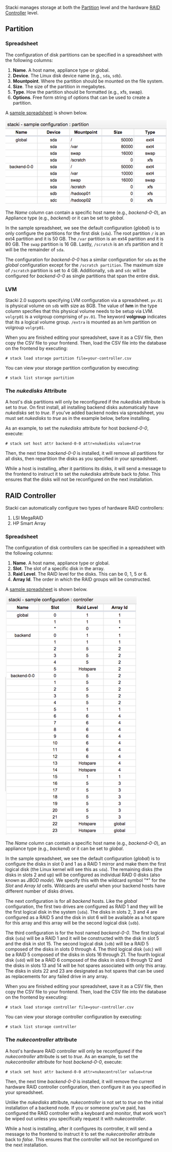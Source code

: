Stacki manages storage at both the [Partition](#partition) level and the hardware
[RAID Controller](#raid-controller) level.

## Partition

### Spreadsheet
 
The configuration of disk partitions can be specified in a
spreadsheet with the following columns:
  
1. **Name**. A host name, appliance type or global. 
1. **Device**. The Linux disk device name (e.g., ``sda``, ``sdb``). 
1. **Mountpoint**. Where the partition should be mounted on the file system. 
1. **Size**. The size of the partition in megabytes. 
1. **Type**. How the partition should be formatted (e.g., xfs, swap).
1. **Options**. Free form string of options that can be used to create a partition.
 
A 
[sample spreadsheet](https://docs.google.com/spreadsheets/d/1nukh3bwcgwhxXn1czhDawog_-srlXgCy7arh2m71-so/edit?usp=sharing) 
is shown below. 

![](images/sample-partition-configuration-csv.png) 
 
The _Name_ column can contain a specific host name (e.g., _backend-0-0_), an
Appliance type (e.g., _backend_) or it can be set to _global_.  
 
In the sample spreadsheet, we see the default configuration (_global_) is to
only configure the partitions for the first disk (``sda``).
The root partition ``/`` is an ext4 partition and it is 50 GB.
The ``/var`` partition is an ext4 partition and it is 80 GB.
The ``swap`` partition is 16 GB.
Lastly, ``/scratch`` is an xfs partition and it will be the remainder of ``sda``.
 
The configuration for _backend-0-0_ has a similar configuration for ``sda`` as the _global_ configuration except for the ``/scratch partition``. The maximum size of ``/scratch`` partition is set to 4 GB.
Additionally, ``sdb`` and ``sdc`` will be configured for _backend-0-0_ as single partitions that span the entire disk.

### LVM

Stacki 2.0 supports specifying LVM configuration via a spreadsheet. ``pv.01`` is physical volume on ``sdb`` with size as 8GB. The value of **lvm** in the type column specifies that this physical volume needs to be setup via LVM.
``volgrp01`` is a volgroup comprising of ``pv.01``. The keyword **volgroup** indicates that its a logical volume group. ``/extra`` is mounted as an lvm partition on volgroup ``volgrp01``.

When you are finished editing your spreadsheet, save it as a CSV file, then copy the CSV file to your frontend.
Then, load the CSV file into the database on the frontend by executing:

``` 
# stack load storage partition file=your-controller.csv
```
 
You can view your storage partition configuration by executing:

```
# stack list storage partition
```

### The _nukedisks_ Attribute
 
A host's disk partitions will only be reconfigured if the _nukedisks_ attribute is set to _true_. On first install, all installing backend disks automatically have _nukedisks_ set to _true_. If you've added backend nodes via spreadsheet, you must set _nukedisks_ to _true_ as in the example below, before installing.

As an example, to set the _nukedisks_ attribute for host _backend-0-0_, execute:

``` 
# stack set host attr backend-0-0 attr=nukedisks value=true
```
 
Then, the next time _backend-0-0_ is installed, it will remove all partitions for all disks, then repartition the disks as you specified in your spreadsheet.
 
While a host is installing, after it partitions its disks, it will send a message to the frontend to instruct it to set the  _nukedisks_ attribute back to _false_.
This ensures that the disks will not be reconfigured on the next installation.


## RAID Controller

Stacki can automatically configure two types of hardware RAID controllers:

1. LSI MegaRAID
2. HP Smart Array

### Spreadsheet

The configuration of disk controllers can be specified in a
spreadsheet with the following columns:
  
1. **Name**. A host name, appliance type or global.  
1. **Slot**. The slot of a specific disk in the array.  
1. **Raid Level**. The RAID level for the disks. This can be 0, 1, 5 or 6.  
1. **Array Id**. The order in which the RAID groups will be constructed.  
 
A
[sample spreadsheet](https://docs.google.com/spreadsheets/d/1C9XA1lNt15Ylnmq86bLoQ8Su_axByHH4IqCig30LVf4/pubhtml?gid=1529833735&single=true)
is shown below.

![](images/sample-controller-configuration-csv.png) 

The _Name_ column can contain a specific host name (e.g., _backend-0-0_), an
appliance type (e.g., _backend_) or it can be set to _global_.

In the sample spreadsheet, we see the default configuration (_global_) is to
configure the disks in slot 0 and 1 as a RAID 1 mirror and make them the
first logical disk (the Linux kernel will see this as ```sda```). 
The remaining disks (the disks in slots 2 and up) will be configured as individual RAID 0 disks (also known as _JBOD mode_). 
We specify this with the wildcard symbol "*" for the _Slot_ and _Array Id_ cells.
Wildcards are useful when your backend hosts have different number of disks drives.

The next configuration is for all _backend_ hosts.
Like the _global_ configuration, the first two drives are configured as RAID 1 and they will be the first logical disk in the system (```sda```).
The disks in slots 2, 3 and 4 are configured as a RAID 5 and the disk in slot 6 will be available as a hot spare for this array and this array will be the second logical disk (```sdb```).

The third configuration is for the host named _backend-0-0_.
The first logical disk (```sda```) will be a RAID 1 and it will be constructed with the disk in slot 5 and the disk in slot 15.
The second logical disk (```sdb```) will be a RAID 5 composed of the disks in slots 0 through 4.
The third logical disk (```sdc```) will be a RAID 5 composed of the disks in slots 16 through 21.
The fourth logical disk (```sdd```) will be a RAID 6 composed of the disks in slots 6 through 12 and the disks in slots 13 and 14 will be hot spares associated with only this array.
The disks in slots 22 and 23 are designated as hot spares that can be used as replacements for any failed drive in any array.

When you are finished editing your spreadsheet, save it as a CSV file, then copy the CSV file to your frontend.
Then, load the CSV file into the database on the frontend by executing:

```
# stack load storage controller file=your-controller.csv
```

You can view your storage controller configuration by executing:

```
# stack list storage controller
```

### The _nukecontroller_ attribute

A host's hardware RAID controller will only be reconfigured if the _nukecontroller_ attribute is set to _true_.
As an example, to set the _nukecontroller_ attribute for host _backend-0-0_, execute:

```
# stack set host attr backend-0-0 attr=nukecontroller value=true
```

Then, the next time _backend-0-0_ is installed, it will remove the current hardware RAID controller configuration, then configure it as you specified in your spreadsheet.

Unlike the _nukedisks_ attribute, _nukecontroller_ is not set to _true_ on the initial installation of a backend node. If you or someone you've paid, has configured the RAID controller with a keyboard and monitor, that work won't be wiped out unless you specifically request it with _nukecontroller_.

While a host is installing, after it configures its controller, it will send a message to the frontend to instruct it to set the  _nukecontroller_ attribute back to _false_.
This ensures that the controller will not be reconfigured on the next installation.

